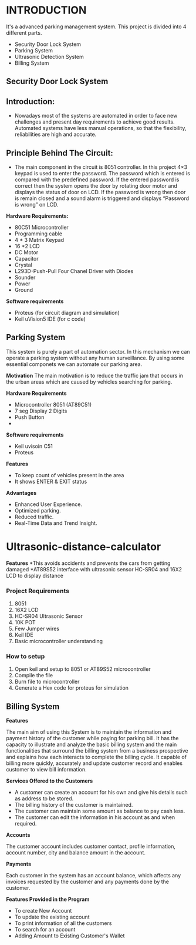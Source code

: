# **INTRODUCTION**

It's a advanced parking management system. This project is divided into 4 different parts.
- Security Door Lock System
- Parking System
- Ultrasonic Detection System
- Billing System

## **Security Door Lock System**

## **Introduction:**

- Nowadays most of the systems are automated in order to face new challenges and present day requirements to achieve good results.
  Automated systems have less manual operations, so that the flexibility, reliabilities are high and accurate.
 
 ## **Principle Behind The Circuit:**

- The main component in the circuit is 8051 controller. In this project 4×3 keypad is used to enter the password. The password which is entered is compared with the predefined     password. If the entered password is correct then the system opens the door by rotating door motor and displays the status of door on LCD. If the password is wrong then door     is remain closed and a sound alarm is triggered and displays “Password is wrong” on LCD.

**Hardware Requirements:**

- 80C51 Microcontroller
- Programming cable
- 4 * 3 Matrix Keypad
- 16 *2 LCD
- DC Motor
- Capacitor
- Crystal
- L293D-Push-Pull Four Chanel Driver with Diodes
- Sounder
- Power
- Ground

**Software requirements**

- Proteus (for circuit diagram and simulation)
- Keil uVision5 IDE (for c code)


## **Parking System**

This system is purely a part of automation sector. In this mechanism we can operate a parking system without any human surveillance. By using some essential componets we can automate our parking area.

**Motivation**
The main motivation is to reduce the traffic jam that occurs in the urban areas which are caused by vehicles searching for parking.

**Hardware Requirements**

- Microcontroller 8051 (AT89C51)
- 7 seg Display 2 Digits 
- Push Button
- 
**Software requirements**

- Keil uvisoin C51
- Proteus


**Features**
- To keep count of vehicles present in the area
- It shows ENTER & EXIT status

**Advantages**
- Enhanced User Experience.
- Optimized parking.
- Reduced traffic.
- Real-Time Data and Trend Insight.

# Ultrasonic-distance-calculator  
**Features**
*This avoids accidents and prevents the cars from getting damaged
*AT89S52 interface with ultrasonic sensor HC-SR04 and 16X2 LCD to display distance

### Project Requirements  
1.  8051   
2.  16X2 LCD  
3.  HC-SR04 Ultrasonic Sensor  
4.  10K POT  
5.  Few Jumper wires  
6.  Keil IDE  
7.  Basic microcontroller understanding  

### How to setup   
1.  Open keil and setup to 8051 or AT89S52 microcontroller  
2.  Compile the file  
3.  Burn file to microcontroller  
4.  Generate a Hex code for proteus for simulation  


## **Billing System**

**Features**

The main aim of using this System is to maintain the information and payment history of the customer while paying for parking bill. It has the capacity to illustrate and analyze the basic billing system and the main functionalities that surround the billing system from a business prospective and explains how each interacts to complete the billing cycle.
It capable of billing more quickly, accurately and update customer record and enables customer to view bill information.

**Services Offered to the Customers**
* A customer can create an account for his own and give his details such as address to be stored.
* The billing history of the customer is maintained.
* The customer can maintain some amount as balance to pay cash less.
* The customer can edit the information in his account as and when required.

**Accounts**

The customer account includes customer contact, profile information, account number, city and balance amount in the account.

**Payments**

Each customer in the system has an account balance, which affects any invoices requested by the customer and any payments done by the customer.

**Features Provided in the Program**
* To create New Account
* To update the existing account
* To print information of all the customers
* To search for an account
* Adding Amount to Existing Customer's Wallet

